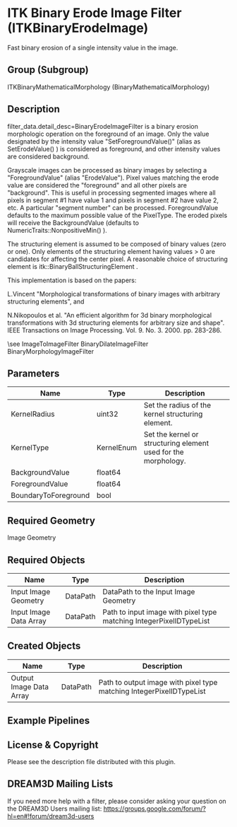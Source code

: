 # ITK Binary Erode Image Filter (ITKBinaryErodeImage)

Fast binary erosion of a single intensity value in the image.

## Group (Subgroup)

ITKBinaryMathematicalMorphology (BinaryMathematicalMorphology)

## Description

filter_data.detail_desc=BinaryErodeImageFilter is a binary erosion morphologic operation on the foreground of an image. Only the value designated by the intensity value "SetForegroundValue()" (alias as SetErodeValue() ) is considered as foreground, and other intensity values are considered background.

Grayscale images can be processed as binary images by selecting a "ForegroundValue" (alias "ErodeValue"). Pixel values matching the erode value are considered the "foreground" and all other pixels are "background". This is useful in processing segmented images where all pixels in segment #1 have value 1 and pixels in segment #2 have value 2, etc. A particular "segment number" can be processed. ForegroundValue defaults to the maximum possible value of the PixelType. The eroded pixels will receive the BackgroundValue (defaults to NumericTraits::NonpositiveMin() ).

The structuring element is assumed to be composed of binary values (zero or one). Only elements of the structuring element having values > 0 are candidates for affecting the center pixel. A reasonable choice of structuring element is itk::BinaryBallStructuringElement .

This implementation is based on the papers:

L.Vincent "Morphological transformations of binary images with
arbitrary structuring elements", and

N.Nikopoulos et al. "An efficient algorithm for 3d binary
morphological transformations with 3d structuring elements
for arbitrary size and shape". IEEE Transactions on Image Processing. Vol. 9. No. 3. 2000. pp. 283-286.

\see ImageToImageFilter BinaryDilateImageFilter BinaryMorphologyImageFilter

## Parameters

| Name | Type | Description |
|------|------|-------------|
| KernelRadius | uint32 | Set the radius of the kernel structuring element. |
| KernelType | KernelEnum | Set the kernel or structuring element used for the morphology. |
| BackgroundValue | float64 |  |
| ForegroundValue | float64 |  |
| BoundaryToForeground | bool |  |

## Required Geometry

Image Geometry

## Required Objects

| Name |Type | Description |
|-----|------|-------------|
| Input Image Geometry | DataPath | DataPath to the Input Image Geometry |
| Input Image Data Array | DataPath | Path to input image with pixel type matching IntegerPixelIDTypeList |

## Created Objects

| Name |Type | Description |
|-----|------|-------------|
| Output Image Data Array | DataPath | Path to output image with pixel type matching IntegerPixelIDTypeList |

## Example Pipelines


## License & Copyright

Please see the description file distributed with this plugin.


## DREAM3D Mailing Lists

If you need more help with a filter, please consider asking your question on the DREAM3D Users mailing list:
https://groups.google.com/forum/?hl=en#!forum/dream3d-users


